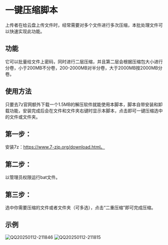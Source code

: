 # 一键压缩脚本

上传者在给云盘上传文件时，经常需要对多个文件进行多次压缩，本批处理文件可以快速实现此功能。

## 功能

它可以批量给文件上密码，同时进行二层压缩，并且第二层会根据压缩包大小进行分卷，小于200MB不分卷，200-2000MB对半分卷，大于2000MB按2000MB分卷。

## 使用方法

只要去7z官网额外下载一个1.5MB的解压软件就能使用本脚本，脚本自带安装和卸载功能，安装完成后会在文件和文件夹右键时显示本脚本，点击即可一键压缩选中的文件或文件夹。

## 第一步：

安装7z：https://www.7-zip.org/download.html。

## 第二步：

以管理员权限运行bat文件。

## 第三步：

选中你需要压缩的文件或者文件夹（可多选），点击“二重压缩”即可完成压缩。

## 示例

![QQ20250112-211846](https://github.com/user-attachments/assets/fb21bd99-a08c-48e6-b9b6-7626a2620439)
![QQ20250112-211815](https://github.com/user-attachments/assets/ec698b71-ada5-4634-87bb-55b2e80e7157)
